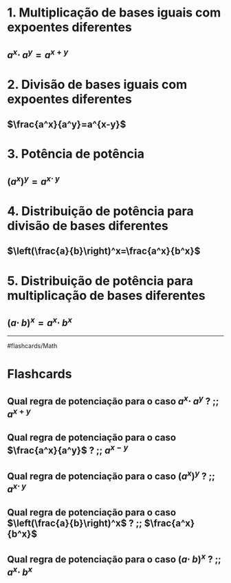 # 1. Multiplicação de bases iguais com expoentes diferentes
## $a^x\cdot \:a^y=a^{x+y}$

# 2. Divisão de bases iguais com expoentes diferentes
## $\frac{a^x}{a^y}=a^{x-y}$
# 3. Potência de potência
## $\left(a^x\right)^y=a^{x\cdot \:y}$
# 4. Distribuição de potência para divisão de bases diferentes
## $\left(\frac{a}{b}\right)^x=\frac{a^x}{b^x}$
# 5. Distribuição de potência para multiplicação de bases diferentes
## $\left(a\cdot \:b\right)^x=a^x\cdot \:b^x$

---
#flashcards/Math

# Flashcards
## Qual regra de potenciação para o caso $a^x\cdot \:a^y$ ? ;; $a^{x+y}$
## Qual regra de potenciação para o caso $\frac{a^x}{a^y}$ ? ;; $a^{x-y}$
## Qual regra de potenciação para o caso $\left(a^x\right)^y$ ? ;; $a^{x\cdot \:y}$
## Qual regra de potenciação para o caso $\left(\frac{a}{b}\right)^x$ ? ;; $\frac{a^x}{b^x}$
## Qual regra de potenciação para o caso $\left(a\cdot \:b\right)^x$ ? ;; $a^x\cdot \:b^x$